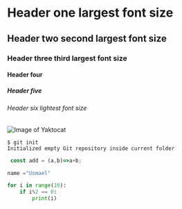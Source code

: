 # Header one  largest font size
## Header two second largest font size
### Header three  third largest font size
#### Header four
##### Header five
###### Header six lightest font size

![Image of Yaktocat](https://octodex.github.com/images/yaktocat.png)

```
$ git init
Initialized empty Git repository inside current folder
```
```js
 const add = (a,b)=>a+b;
```
```python
name ="Usmael"

for i in range(10):
    if i%2 == 0:
        print(i)
```

